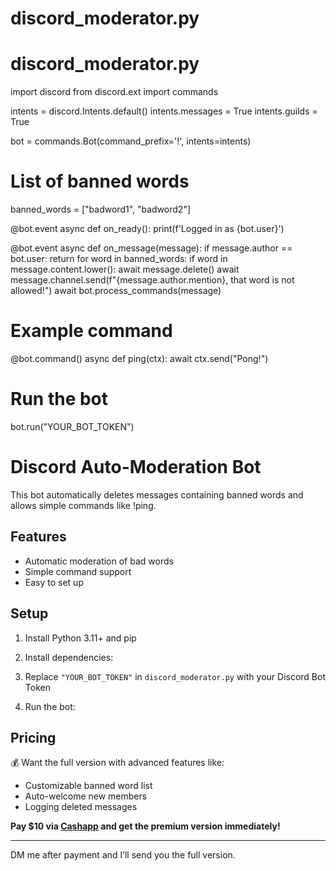 # discord_moderator.py
# discord_moderator.py
import discord
from discord.ext import commands

intents = discord.Intents.default()
intents.messages = True
intents.guilds = True

bot = commands.Bot(command_prefix='!', intents=intents)

# List of banned words
banned_words = ["badword1", "badword2"]

@bot.event
async def on_ready():
    print(f'Logged in as {bot.user}')

@bot.event
async def on_message(message):
    if message.author == bot.user:
        return
    for word in banned_words:
        if word in message.content.lower():
            await message.delete()
            await message.channel.send(f"{message.author.mention}, that word is not allowed!")
    await bot.process_commands(message)

# Example command
@bot.command()
async def ping(ctx):
    await ctx.send("Pong!")

# Run the bot
bot.run("YOUR_BOT_TOKEN")
# Discord Auto-Moderation Bot

This bot automatically deletes messages containing banned words and allows simple commands like !ping.

## Features
- Automatic moderation of bad words
- Simple command support
- Easy to set up

## Setup
1. Install Python 3.11+ and pip
2. Install dependencies:

3. Replace `"YOUR_BOT_TOKEN"` in `discord_moderator.py` with your Discord Bot Token
4. Run the bot:

## Pricing
💰 Want the full version with advanced features like:
- Customizable banned word list
- Auto-welcome new members
- Logging deleted messages

**Pay $10 via [Cashapp](freddycuka5) and get the premium version immediately!**

---

DM me after payment and I’ll send you the full version.
